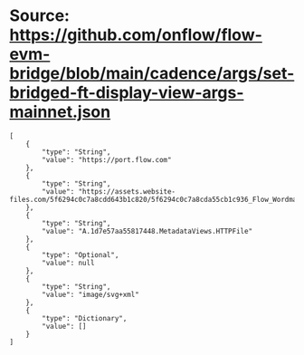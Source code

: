 # Source: https://github.com/onflow/flow-evm-bridge/blob/main/cadence/args/set-bridged-ft-display-view-args-mainnet.json

```
[
    {
        "type": "String",
        "value": "https://port.flow.com"
    },
    {
        "type": "String",
        "value": "https://assets.website-files.com/5f6294c0c7a8cdd643b1c820/5f6294c0c7a8cda55cb1c936_Flow_Wordmark.svg"
    },
    {
        "type": "String",
        "value": "A.1d7e57aa55817448.MetadataViews.HTTPFile"
    },
    {
        "type": "Optional",
        "value": null
    },
    {
        "type": "String",
        "value": "image/svg+xml"
    },
    {
        "type": "Dictionary",
        "value": []
    }
]
```